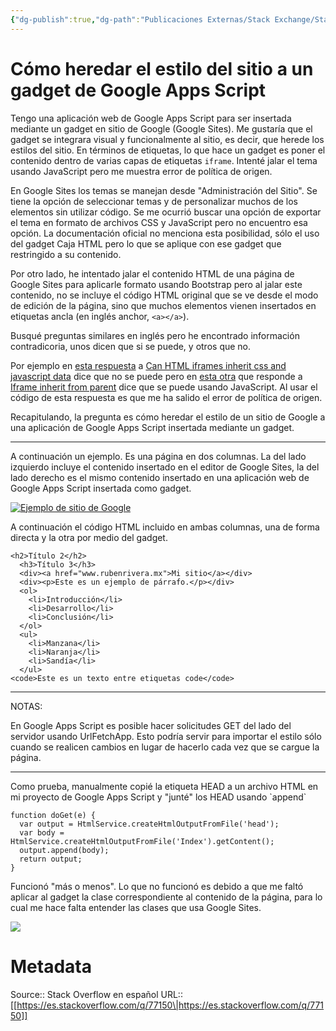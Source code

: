 ```yaml
---
{"dg-publish":true,"dg-path":"Publicaciones Externas/Stack Exchange/Stack Overflow en español/es.stackoverflow.com-77150.md","permalink":"/publicaciones-externas/stack-exchange/stack-overflow-en-espanol/es-stackoverflow-com-77150/","title":"Cómo heredar el estilo del sitio a un gadget de Google Apps Script","hide":true,"noteIcon":"\"0\"","created":"2024-04-03T12:49:10.727-06:00","updated":"2024-04-05T16:43:51.132-06:00"}
---
```


# Cómo heredar el estilo del sitio a un gadget de Google Apps Script

Tengo una aplicación web de Google Apps Script para ser insertada mediante un gadget en sitio de Google (Google Sites). Me gustaría que el gadget se integrara visual y funcionalmente al sitio, es decir, que herede los estilos del sitio. En términos de etiquetas, lo que hace un gadget es poner el contenido dentro de varias capas de etiquetas `iframe`.  Intenté jalar el tema usando JavaScript pero me muestra error de política de origen.

En Google Sites los temas se manejan desde "Administración del Sitio". Se tiene la opción de seleccionar temas y de personalizar muchos de los elementos sin utilizar código. Se me ocurrió buscar una opción de exportar el tema en formato de archivos CSS y JavaScript pero no encuentro esa opción. La documentación oficial no menciona esta posibilidad, sólo el uso del gadget Caja HTML pero lo que se aplique con ese gadget que restringido a su contenido.

Por otro lado, he intentado jalar el contenido HTML de una página de Google Sites para aplicarle formato usando Bootstrap pero al jalar este contenido, no se incluye el código HTML original que se ve desde el modo de edición de la página, sino que muchos elementos vienen insertados en etiquetas ancla (en inglés anchor, `<a></a>`).

Busqué preguntas similares en inglés pero he encontrado información contradicoria, unos dicen que si se puede, y otros que no.

Por ejemplo en [esta respuesta][1] a [Can HTML iframes inherit css and javascript data][2] dice que no se puede pero en [esta otra][3] que responde a [Iframe inherit from parent][4] dice que se puede usando JavaScript. Al usar el código de esta respuesta es que me ha salido el error de política de origen.



Recapitulando, la pregunta es cómo heredar el estilo de un sitio de Google a una aplicación de Google Apps Script insertada mediante un gadget.
<hr>
A continuación un ejemplo. Es una página en dos columnas. La del lado izquierdo incluye el contenido insertado en el editor de Google Sites, la del lado derecho es el mismo contenido insertado en una aplicación web de Google Apps Script insertada como gadget.

[![Ejemplo de sitio de Google][5]][5]

A continuación el código HTML incluido en ambas columnas, una de forma directa y la otra por medio del gadget.

<!-- begin snippet: js hide: false console: true babel: false -->

<!-- language: lang-html -->

    <h2>Título 2</h2>
      <h3>Título 3</h3>
      <div><a href="www.rubenrivera.mx">Mi sitio</a></div>
      <div><p>Este es un ejemplo de párrafo.</p></div>
      <ol>
        <li>Introducción</li>
        <li>Desarrollo</li>
        <li>Conclusión</li>
      </ol>
      <ul>
        <li>Manzana</li>
        <li>Naranja</li>
        <li>Sandía</li>
      </ul>
    <code>Este es un texto entre etiquetas code</code>


<!-- end snippet -->

<hr>
NOTAS:  

En Google Apps Script es posible hacer solicitudes GET del lado del servidor usando UrlFetchApp. Esto podría servir para importar el estilo sólo cuando se realicen cambios en lugar de hacerlo cada vez que se cargue la página.

<hr>
Como prueba, manualmente copié la etiqueta HEAD a un archivo HTML en mi proyecto de Google Apps Script y "junté" los HEAD usando `append`

    function doGet(e) {
      var output = HtmlService.createHtmlOutputFromFile('head');
      var body = HtmlService.createHtmlOutputFromFile('Index').getContent();
      output.append(body);
      return output;
    }

Funcionó "más o menos". Lo que no funcionó es debido a que me faltó aplicar al gadget la clase correspondiente al contenido de la página, para lo cual me hace falta entender las clases que usa Google Sites.

[![][6]][6]


  [1]: https://stackoverflow.com/a/12235841/1595451
  [2]: https://stackoverflow.com/q/12235806/1595451
  [3]: https://stackoverflow.com/a/4613196/1595451
  [4]: https://stackoverflow.com/q/4612374/1595451
  [5]: https://i.stack.imgur.com/Fw46j.png
  [6]: https://i.stack.imgur.com/UIsZe.png

# Metadata
Source:: Stack Overflow en español
URL:: [[https://es.stackoverflow.com/q/77150\|https://es.stackoverflow.com/q/77150]]

